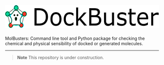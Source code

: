 
# <img src="docs/source/_static/logo_banner.png" alt="drawing" height="75"/>

MolBusters: Command line tool and Python package for checking the chemical
and physical sensibility of docked or generated molecules.

---

> **Note**
> This repository is under construction.

